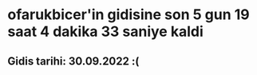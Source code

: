 # ofarukbicer'in gidisine son 5 gun 19 saat 4 dakika 33 saniye kaldi

## Gidis tarihi: 30.09.2022 :(